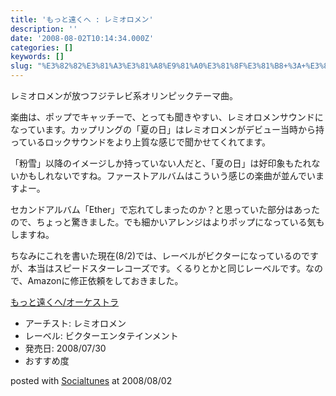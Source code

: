 ```yaml
---
title: 'もっと遠くへ : レミオロメン'
description: ''
date: '2008-08-02T10:14:34.000Z'
categories: []
keywords: []
slug: "%E3%82%82%E3%81%A3%E3%81%A8%E9%81%A0%E3%81%8F%E3%81%B8+%3A+%E3%83%AC%E3%83%9F%E3%82%AA%E3%83%AD%E3%83%A1%E3%83%B3"
---
```

レミオロメンが放つフジテレビ系オリンピックテーマ曲。

楽曲は、ポップでキャッチーで、とっても聞きやすい、レミオロメンサウンドになっています。カップリングの「夏の日」はレミオロメンがデビュー当時から持っているロックサウンドをより上質な感じで聞かせてくれてます。

「粉雪」以降のイメージしか持っていない人だと、「夏の日」は好印象もたれないかもしれないですね。ファーストアルバムはこういう感じの楽曲が並んでいますよー。

セカンドアルバム「Ether」で忘れてしまったのか？と思っていた部分はあったので、ちょっと驚きました。でも細かいアレンジはよりポップになっている気もしますね。

ちなみにこれを書いた現在(8/2)では、レーベルがビクターになっているのですが、本当はスピードスターレコーズです。くるりとかと同じレーベルです。なので、Amazonに修正依頼をしておきました。

[もっと遠くへ/オーケストラ](http://www.amazon.co.jp/exec/obidos/ASIN/B001AT5FDC/qli-22/ref=nosim "もっと遠くへ/オーケストラ")

*   アーチスト: レミオロメン
*   レーベル: ビクターエンタテインメント
*   発売日: 2008/07/30
*   おすすめ度

posted with [Socialtunes](http://socialtunes.net) at 2008/08/02